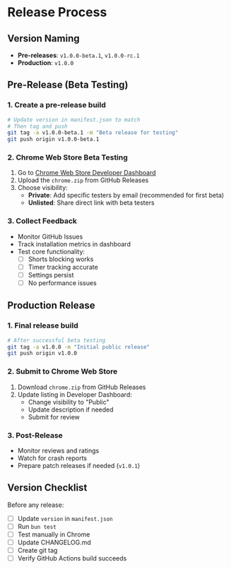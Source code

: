 # Release Process

## Version Naming

- **Pre-releases**: `v1.0.0-beta.1`, `v1.0.0-rc.1`
- **Production**: `v1.0.0`

## Pre-Release (Beta Testing)

### 1. Create a pre-release build

```bash
# Update version in manifest.json to match
# Then tag and push
git tag -a v1.0.0-beta.1 -m "Beta release for testing"
git push origin v1.0.0-beta.1
```

### 2. Chrome Web Store Beta Testing

1. Go to [Chrome Web Store Developer Dashboard](https://chrome.google.com/webstore/devconsole)
2. Upload the `chrome.zip` from GitHub Releases
3. Choose visibility:
   - **Private**: Add specific testers by email (recommended for first beta)
   - **Unlisted**: Share direct link with beta testers

### 3. Collect Feedback

- Monitor GitHub Issues
- Track installation metrics in dashboard
- Test core functionality:
  - [ ] Shorts blocking works
  - [ ] Timer tracking accurate
  - [ ] Settings persist
  - [ ] No performance issues

## Production Release

### 1. Final release build

```bash
# After successful beta testing
git tag -a v1.0.0 -m "Initial public release"
git push origin v1.0.0
```

### 2. Submit to Chrome Web Store

1. Download `chrome.zip` from GitHub Releases
2. Update listing in Developer Dashboard:
   - Change visibility to "Public"
   - Update description if needed
   - Submit for review

### 3. Post-Release

- Monitor reviews and ratings
- Watch for crash reports
- Prepare patch releases if needed (`v1.0.1`)

## Version Checklist

Before any release:
- [ ] Update `version` in `manifest.json`
- [ ] Run `bun test`
- [ ] Test manually in Chrome
- [ ] Update CHANGELOG.md
- [ ] Create git tag
- [ ] Verify GitHub Actions build succeeds